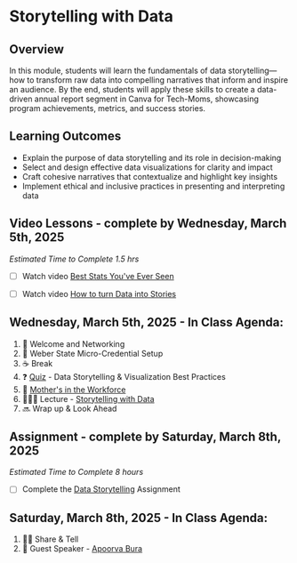# Storytelling with Data 

## Overview 

In this module, students will learn the fundamentals of data storytelling—how to transform raw data into compelling narratives that inform and inspire an audience. By the end, students will apply these skills to create a data-driven annual report segment in Canva for Tech-Moms, showcasing program achievements, metrics, and success stories.

## Learning Outcomes 

* Explain the purpose of data storytelling and its role in decision-making
* Select and design effective data visualizations for clarity and impact
* Craft cohesive narratives that contextualize and highlight key insights
* Implement ethical and inclusive practices in presenting and interpreting data

## Video Lessons - complete by Wednesday, March 5th, 2025

_Estimated Time to Complete 1.5 hrs_ 

- [ ] Watch video [Best Stats You've Ever Seen](https://www.youtube.com/watch?v=hVimVzgtD6w) 

- [ ] Watch video [How to turn Data into Stories](https://www.youtube.com/watch?v=Hfx1X9WSGYQ&pp=ygUbZGF0YSBzdG9yeXRlbGxpbmcgdGVkIHRhbGsg)

## Wednesday, March 5th, 2025 - In Class Agenda: 

1. 💃 Welcome and Networking 
2. 💜 Weber State Micro-Credential Setup 
3. ☕️ Break
4. ❓ [Quiz](https://docs.google.com/forms/d/e/1FAIpQLSeYKZ7he5PUoZ8IiPkY_2ksQOpH351JYgYVf5jbu00r25WpEQ/viewform) - Data Storytelling & Visualization Best Practices
5. 🎉 [Mother's in the Workforce](https://www.youtube.com/watch?v=llddQPmYU40) 
5. 👩🏻‍🏫 Lecture - [Storytelling with Data](https://docs.google.com/presentation/d/1y6xzTOgX4EGatDwtYXBJHTYCwN0v8Z3ZHgWgop1dER8/edit#slide=id.g305ad286e69_1_10)
6. 🔜 Wrap up & Look Ahead

## Assignment - complete by Saturday, March 8th, 2025 

_Estimated Time to Complete 8 hours_ 

- [ ] Complete the [Data Storytelling](https://github.com/Tech-Moms/data-analytics-winter-2025/discussions/178) Assignment 

## Saturday, March 8th, 2025 - In Class Agenda: 

1. 🙌🏻 Share & Tell 
2. 🎤 Guest Speaker - [Apoorva Bura](https://www.linkedin.com/in/apoorva-bura/) 

